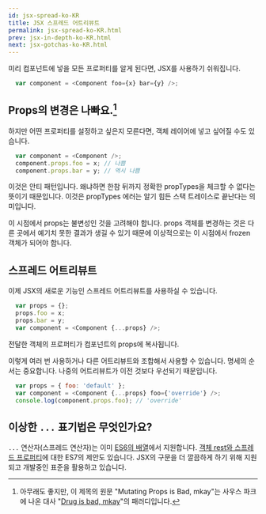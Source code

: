 ```yaml
---
id: jsx-spread-ko-KR
title: JSX 스프레드 어트리뷰트
permalink: jsx-spread-ko-KR.html
prev: jsx-in-depth-ko-KR.html
next: jsx-gotchas-ko-KR.html
---
```


미리 컴포넌트에 넣을 모든 프로퍼티를 알게 된다면, JSX를 사용하기 쉬워집니다.

```javascript
  var component = <Component foo={x} bar={y} />;
```

## Props의 변경은 나빠요.[^1]

하지만 어떤 프로퍼티를 설정하고 싶은지 모른다면, 객체 레이어에 넣고 싶어질 수도 있습니다.

```javascript
  var component = <Component />;
  component.props.foo = x; // 나쁨
  component.props.bar = y; // 역시 나쁨
```

이것은 안티 패턴입니다. 왜냐하면 한참 뒤까지 정확한 propTypes을 체크할 수 없다는 뜻이기 때문입니다. 이것은 propTypes 에러는 알기 힘든 스택 트레이스로 끝난다는 의미입니다.

이 시점에서 props는 불변성인 것을 고려해야 합니다. props 객체를 변경하는 것은 다른 곳에서 예기치 못한 결과가 생길 수 있기 때문에 이상적으로는 이 시점에서 frozen 객체가 되어야 합니다.

## 스프레드 어트리뷰트

이제 JSX의 새로운 기능인 스프레드 어트리뷰트를 사용하실 수 있습니다.

```javascript
  var props = {};
  props.foo = x;
  props.bar = y;
  var component = <Component {...props} />;
```

전달한 객체의 프로퍼티가 컴포넌트의 props에 복사됩니다.

이렇게 여러 번 사용하거나 다른 어트리뷰트와 조합해서 사용할 수 있습니다. 명세의 순서는 중요합니다. 나중의 어트리뷰트가 이전 것보다 우선되기 때문입니다.

```javascript
  var props = { foo: 'default' };
  var component = <Component {...props} foo={'override'} />;
  console.log(component.props.foo); // 'override'
```

## 이상한 `...` 표기법은 무엇인가요?

`...` 연산자(스프레드 연산자)는 이미 [ES6의 배열](https://developer.mozilla.org/en-US/docs/Web/JavaScript/Reference/Operators/Spread_operator)에서 지원합니다. [객체 rest와 스프레드 프로퍼티](https://github.com/sebmarkbage/ecmascript-rest-spread)에 대한 ES7의 제안도 있습니다. JSX의 구문을 더 깔끔하게 하기 위해 지원되고 개발중인 표준을 활용하고 있습니다.

[^1]: 아무래도 좋지만, 이 제목의 원문 "Mutating Props is Bad, mkay"는 사우스 파크에
      나온 대사 "[Drug is bad, mkay](https://www.youtube.com/watch?v=Uh7l8dx-h8M)"의
      패러디입니다.
